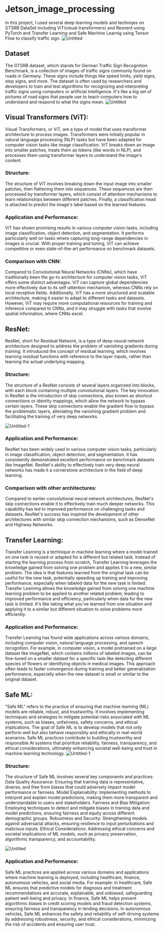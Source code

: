 # Jetson_image_processing
In this project, I used several deep learning models and techniqes on GTSRB DataSet including ViT(visual transformers) and Resnent using PyTorch and Transfer Learning and Safe Machine Learnig using Tensor Flow to classify traffic sign. 
![Untitled](https://github.com/sajjadrezvani/Jetson_image_processing/assets/100838219/3b004546-3960-4368-96a8-cbf5e347b1e5)

## Dataset
The GTSRB dataset, which stands for German Traffic Sign Recognition Benchmark, is a collection of images of traffic signs commonly found on roads in Germany. These signs include things like speed limits, yield signs, stop signs, and more. The dataset is often used by researchers and developers to train and test algorithms for recognizing and interpreting traffic signs using computers or artificial intelligence. It's like a big set of pictures of road signs that people use to teach computers how to understand and respond to what the signs mean.
![Untitled](https://github.com/sajjadrezvani/Jetson_image_processing/assets/100838219/d9e8866d-c66b-4e76-97fc-a778c4510baf)


## Visual Transformers (ViT):
Visual Transformers, or ViT, are a type of model that uses transformer architecture to process images. Transformers were initially popular in natural language processing (NLP) tasks but have been adapted for computer vision tasks like image classification. ViT breaks down an image into smaller patches, treats them as tokens (like words in NLP), and processes them using transformer layers to understand the image's content.

### Structure:
The structure of ViT involves breaking down the input image into smaller patches, then flattening them into sequences. These sequences are then processed by transformer layers, which consist of attention mechanisms to learn relationships between different patches. Finally, a classification head is attached to predict the image's label based on the learned features.

### Application and Performance:
ViT has shown promising results in various computer vision tasks, including image classification, object detection, and segmentation. It performs particularly well on tasks where capturing long-range dependencies in images is crucial. With proper training and tuning, ViT can achieve competitive or even state-of-the-art performance on benchmark datasets.

### Comparison with CNN:
Compared to Convolutional Neural Networks (CNNs), which have traditionally been the go-to architecture for computer vision tasks, ViT offers some distinct advantages. ViT can capture global dependencies more effectively due to its self-attention mechanism, whereas CNNs rely on local receptive fields. Additionally, ViT has a more structured and scalable architecture, making it easier to adapt to different tasks and datasets. However, ViT may require more computational resources for training and inference compared to CNNs, and it may struggle with tasks that involve spatial information, where CNNs excel.

## ResNet:
ResNet, short for Residual Network, is a type of deep neural network architecture designed to address the problem of vanishing gradients during training. It introduced the concept of residual learning, which involves learning residual functions with reference to the layer inputs, rather than learning the actual underlying mapping.

### Structure:
The structure of a ResNet consists of several layers organized into blocks, with each block containing multiple convolutional layers. The key innovation in ResNet is the introduction of skip connections, also known as shortcut connections or identity mappings, which allow the network to bypass certain layers. These skip connections enable the gradient flow to bypass the problematic layers, alleviating the vanishing gradient problem and facilitating the training of very deep networks.

![Untitled-1](https://github.com/sajjadrezvani/Jetson_image_processing/assets/100838219/222748a8-2d78-47d1-837a-341b162c2a3d)

### Application and Performance:
ResNet has been widely used in various computer vision tasks, particularly in image classification, object detection, and segmentation. It has consistently demonstrated excellent performance on benchmark datasets like ImageNet. ResNet's ability to effectively train very deep neural networks has made it a cornerstone architecture in the field of deep learning.

### Comparison with other architectures:
Compared to earlier convolutional neural network architectures, ResNet's skip connections enable it to effectively train much deeper networks. This capability has led to improved performance on challenging tasks and datasets. ResNet's success has inspired the development of other architectures with similar skip connection mechanisms, such as DenseNet and Highway Networks.

## Transfer Learning:
Transfer Learning is a technique in machine learning where a model trained on one task is reused or adapted for a different but related task. Instead of starting the learning process from scratch, Transfer Learning leverages the knowledge gained from solving one problem and applies it to a new, similar problem. The idea is that features learned from the original task can be useful for the new task, potentially speeding up training and improving performance, especially when labeled data for the new task is limited. Transfer Learning allows the knowledge gained from solving one machine learning problem to be applied to another related problem, leading to improved performance and efficiency, particularly when data for the new task is limited. It's like taking what you've learned from one situation and applying it to a similar but different situation to solve problems more efficiently.

### Application and Performance:
Transfer Learning has found wide applications across various domains, including computer vision, natural language processing, and speech recognition. For example, in computer vision, a model pretrained on a large dataset like ImageNet, which contains millions of labeled images, can be fine-tuned on a smaller dataset for a specific task like detecting different species of flowers or identifying objects in medical images. This approach often leads to faster convergence during training and better generalization performance, especially when the new dataset is small or similar to the original dataset.

 ## Safe ML:
"Safe ML" refers to the practice of ensuring that machine learning (ML) models are reliable, robust, and trustworthy. It involves implementing techniques and strategies to mitigate potential risks associated with ML systems, such as biases, unfairness, safety concerns, and ethical implications. The goal of Safe ML is to develop models that not only perform well but also behave responsibly and ethically in real-world scenarios. Safe ML practices contribute to building trustworthy and responsible AI systems that prioritize reliability, fairness, transparency, and ethical considerations, ultimately enhancing societal well-being and trust in machine learning technology.
![Untitled-1](https://github.com/sajjadrezvani/Jetson_image_processing/assets/100838219/7a5f81d0-533b-45fd-81e9-4a19f5f4998c)

### Structure:
The structure of Safe ML involves several key components and practices:
Data Quality Assurance: Ensuring that training data is representative, diverse, and free from biases that could adversely impact model performance or fairness.
Model Explainability: Implementing methods to interpret and explain model predictions, making them more transparent and understandable to users and stakeholders.
Fairness and Bias Mitigation: Employing techniques to detect and mitigate biases in training data and model predictions, ensuring fairness and equity across different demographic groups.
Robustness and Security: Strengthening models against adversarial attacks, ensuring resilience to input perturbations and malicious inputs.
Ethical Considerations: Addressing ethical concerns and societal implications of ML models, such as privacy preservation, algorithmic transparency, and accountability.

![Untitled](https://github.com/sajjadrezvani/Jetson_image_processing/assets/100838219/60d0d97c-8176-4d1d-ad28-7df1442812b2)

### Application and Performance:
Safe ML practices are applied across various domains and applications where machine learning is deployed, including healthcare, finance, autonomous vehicles, and social media. For example:
In healthcare, Safe ML ensures that predictive models for diagnosis and treatment recommendations are accurate, explainable, and unbiased, safeguarding patient well-being and privacy.
In finance, Safe ML helps prevent algorithmic biases in credit scoring models and fraud detection systems, ensuring fairness and transparency in lending decisions.
In autonomous vehicles, Safe ML enhances the safety and reliability of self-driving systems by addressing robustness, security, and ethical considerations, minimizing the risk of accidents and ensuring user trust.
